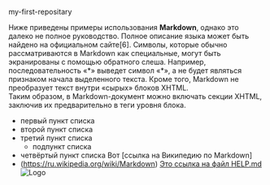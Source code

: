  my-first-repositary
 
Ниже приведены примеры использования 
**Markdown**, однако это далеко не полное
руководство. Полное описание языка может
быть найдено на официальном сайте[6]. 
Символы, которые обычно рассматриваются
в Markdown как специальные, могут быть
экранированы с помощью обратного слеша.
Например, последовательность «\*» выведет
символ «*», а не будет являться признаком 
начала выделенного текста. Кроме того,
Markdown не преобразует текст внутри «сырых»
блоков XHTML.<br/> Таким образом,
в Markdown-документ можно включать секции
XHTML, заключив их предварительно в теги 
уровня блока.
- первый пункт списка
- второй пункт списка
- третий пункт списка
   - подпункт списка
- четвёртый пункт списка
Вот [ссылка на Википедию по Markdown]
- (https://ru.wikipedia.org/wiki/Markdown)
[Это ссылка на файл HELP.md ](HELP.md)
 ![Logo](https://upload.wikimedia.org/wikipedia/commons/thumb/4/48/Markdown-mark.svg/130px-Markdown-mark.svg.png)
